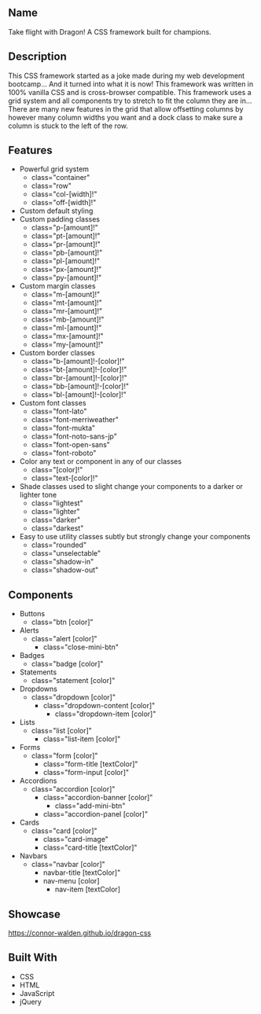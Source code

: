 ## Name
Take flight with Dragon! A CSS framework built for champions.

## Description
This CSS framework started as a joke made during my web development bootcamp... And it turned into what it is now! This framework was written in 100% vanilla CSS and is cross-browser compatible. This framework uses a grid system and all components try to stretch to fit the column they are in... There are many new features in the grid that allow offsetting columns by however many column widths you want and a dock class to make sure a column is stuck to the left of the row. 

## Features
- Powerful grid system
  - class="container"
  - class="row"
  - class="col-[width]!"
  - class="off-[width]!"
- Custom default styling
- Custom padding classes
  - class="p-[amount]!"
  - class="pt-[amount]!"
  - class="pr-[amount]!"
  - class="pb-[amount]!"
  - class="pl-[amount]!"
  - class="px-[amount]!"
  - class="py-[amount]!"
- Custom margin classes
  - class="m-[amount]!"
  - class="mt-[amount]!"
  - class="mr-[amount]!"
  - class="mb-[amount]!"
  - class="ml-[amount]!"
  - class="mx-[amount]!"
  - class="my-[amount]!"
- Custom border classes
  - class="b-[amount]!-[color]!"
  - class="bt-[amount]!-[color]!"
  - class="br-[amount]!-[color]!"
  - class="bb-[amount]!-[color]!"
  - class="bl-[amount]!-[color]!"
- Custom font classes
  - class="font-lato"        
  - class="font-merriweather"
  - class="font-mukta"       
  - class="font-noto-sans-jp"
  - class="font-open-sans"   
  - class="font-roboto"      
- Color any text or component in any of our classes
  - class="[color]!"
  - class="text-[color]!"
- Shade classes used to slight change your components to a darker or lighter tone
  - class="lightest"
  - class="lighter"
  - class="darker"
  - class="darkest"
- Easy to use utility classes subtly but strongly change your components
  - class="rounded" 
  - class="unselectable" 
  - class="shadow-in"
  - class="shadow-out"

## Components
- Buttons
  - class="btn [color]"
- Alerts
  - class="alert [color]"
    - class="close-mini-btn"
- Badges
  - class="badge [color]"
- Statements
  - class="statement [color]"
- Dropdowns
  - class="dropdown [color]"
    - class="dropdown-content [color]"
      - class="dropdown-item [color]"
- Lists
  - class="list [color]"
    - class="list-item [color]"
- Forms
  - class="form [color]"
    - class="form-title [textColor]"
    - class="form-input [color]"
- Accordions
  - class="accordion [color]"
    - class="accordion-banner [color]"
      - class="add-mini-btn"
    - class="accordion-panel [color]"
- Cards
  - class="card [color]"
    - class="card-image"
    - class="card-title [textColor]"
- Navbars
  - class="navbar [color]"
    - navbar-title [textColor]"
    - nav-menu [color]
      - nav-item [textColor]

## Showcase
https://connor-walden.github.io/dragon-css

## Built With
- CSS
- HTML
- JavaScript
- jQuery
